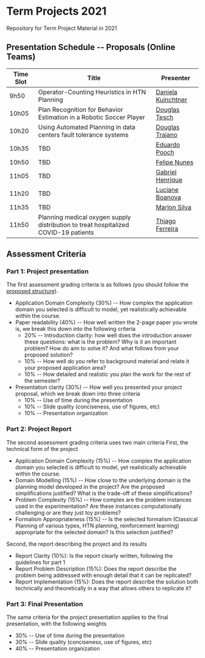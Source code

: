 # Term Projects 2021

Repository for Term Project Material in 2021

## Presentation Schedule -- Proposals (Online Teams)

| Time Slot | Title | Presenter |
| --------- | ----- | --------- |
| 9h50      | Operator-Counting Heuristics in HTN Planning | [Daniela Kuinchtner](./kuinchtner) |
| 10h05     | Plan Recognition for Behavior Estimation in a Robotic Soccer Player | [Douglas Tesch](./tesch) |
| 10h20     | Using Automated Planning in data centers fault tolerance systems | [Douglas Trajano](./trajano) |
| 10h35     |  TBD  | [Eduardo Pooch](./pooch) |
| 10h50     |  TBD  | [Felipe Nunes](./nunes) |
| 11h05     |  TBD  | [Gabriel Henrique](./henrique) |
| 11h20     |  TBD  | [Luciane Boanova](./boanova) |
| 11h35     |  TBD  | [Marlon Silva](./silva) |
| 11h50     |  Planning medical oxygen supply distribution to treat hospitalized COVID-19 patients | [Thiago Ferreira](./ferreira) |

## Assessment Criteria

### Part 1: Project presentation

The first assessment grading criteria is as follows (you should follow the [proposed structure](Proposal.md)).

- Application Domain Complexity (30%) -- How complex the application domain you selected is difficult to model, yet realistically achievable within the course.
- Paper readability (40%) -- How well written the 2-page paper you wrote is, we break this down into the following criteria
  - 20% -- Introduction clarity: how well does the introduction answer these questions: what is the problem? Why is it an important problem? How do aim to solve it? And what follows from your proposed solution?
  - 10% -- How well do you refer to background material and relate it your proposed application area?
  - 10% -- How detailed and realistic you plan the work for the rest of the semester?
- Presentation clarity (30%) -- How well you presented your project proposal, which we break down into three criteria
  - 10% -- Use of time during the presentation
  - 10% -- Slide quality (conciseness, use of figures, etc)
  - 10% -- Presentation organization

### Part 2: Project Report

The second assessment grading criteria uses two main criteria
First, the technical form of the project

- Application Domain Complexity (15%) -- How complex the application domain you selected is difficult to model, yet realistically achievable within the course.
- Domain Modelling (15%) -- How close to the underlying domain is the planning model developed in the project? Are the proposed simplifications justified? What is the trade-off of these simplifications?
- Problem Complexity (15%) -- How complex are the problem instances used in the experimentation? Are these instances computationally challenging or are they just toy problems?
- Formalism Appropriateness (15%) -- Is the selected formalism (Classical Planning of various types, HTN planning, reinforcement learning) appropriate for the selected domain? Is this selection justified?

Second, the report describing the project and its results

- Report Clarity (10%): Is the report clearly written, following the guidelines for part 1
- Report Problem Description (15%): Does the report describe the problem being addressed with enough detail that it can be replicated?
- Report Implementation (15%): Does the report describe the solution both technically and theoretically in a way that allows others to replicate it?

### Part 3: Final Presentation

The same criteria for the project presentation applies to the final presentation, with the following weights

- 30% -- Use of time during the presentation
- 30% -- Slide quality (conciseness, use of figures, etc)
- 40% -- Presentation organization
